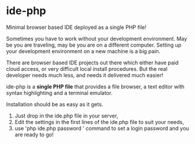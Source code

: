 # ide-php
Minimal browser based IDE deployed as a single PHP file!

Sometimes you have to work without your development environment.
May be you are traveling, may be you are on a different computer.
Setting up your development environment on a new machine is a big pain.

There are browser based IDE projects out there which either have paid cloud access, or very difficult local install procedures.
But the real developer needs much less, and needs it delivered much easier!

ide-php is a __single PHP file__ that provides a file browser, a text editor with syntax highlighting and a terminal emulator.

Installation should be as easy as it gets. 
1. Just drop in the ide.php file in your server, 
2. Edit the settings in the first lines of the ide.php file to suit your needs,
3. use 'php ide.php password <password>' command to set a login password
and you are ready to go!
